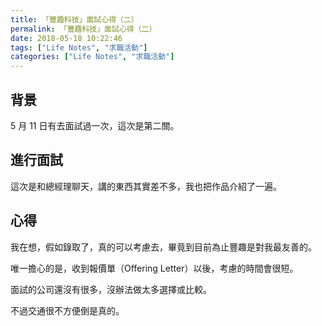```yaml
---
title: 「豐趣科技」面試心得（二）
permalink: 「豐趣科技」面試心得（二）
date: 2018-05-18 10:22:46
tags: ["Life Notes", "求職活動"]
categories: ["Life Notes", "求職活動"]
---
```


## 背景

5 月 11 日有去面試過一次，這次是第二關。

## 進行面試

這次是和總經理聊天，講的東西其實差不多，我也把作品介紹了一遍。

## 心得

我在想，假如錄取了，真的可以考慮去，畢竟到目前為止豐趣是對我最友善的。

唯一擔心的是，收到報價單（Offering Letter）以後，考慮的時間會很短。

面試的公司還沒有很多，沒辦法做太多選擇或比較。

不過交通很不方便倒是真的。
